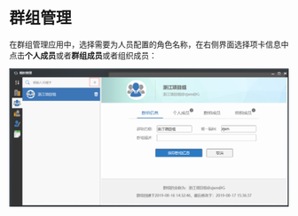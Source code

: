 # 群组管理

在群组管理应用中，选择需要为人员配置的角色名称，在右侧界面选择项卡信息中点击**个人成员**或者**群组成员**或者组织成员：

![](../.gitbook/assets/image%20%2857%29.png)

